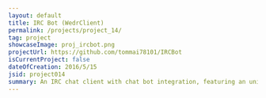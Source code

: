 ```yaml
---
layout: default
title: IRC Bot (WedrClient)
permalink: /projects/project_14/
tag: project
showcaseImage: proj_ircbot.png
projectUrl: https://github.com/tommai78101/IRCBot
isCurrentProject: false
dateOfCreation: 2016/5/15
jsid: project014
summary: An IRC chat client with chat bot integration, featuring an unique interface for seeing every listened messages in one location. Supports username text highlighting, username autocomplete, and some multithreaded features, such as plugins hot-reloading, auto-response, bot commands, and more. Works with &#35Rizon, &#35Freenode, and &#35EFNet. Written in Python 3, using Tcl/Tk (Tkinter).
---
```

